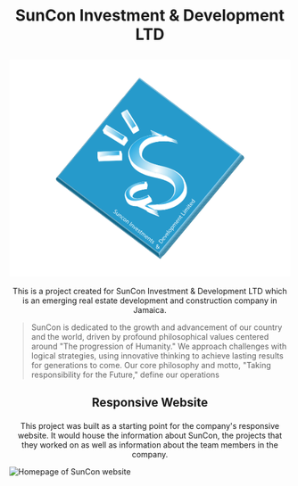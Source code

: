 # <p align="center">SunCon Investment & Development LTD</p>

<p align="center"><img src="./Resources/Images/Logo.1.png" alt="SunCon Company Logo"></p>

<p align="center">This is a project created for SunCon Investment & Development LTD which is an emerging real estate development and
construction company in Jamaica.</p>

> SunCon is dedicated to the growth and advancement of our country and the world,
driven by profound philosophical values centered around "The progression of
Humanity." We approach challenges with logical strategies, using innovative thinking
to achieve lasting results for generations to come. Our core philosophy and motto,
"Taking responsibility for the Future," define our operations

## <p align="center">Responsive Website</p>

<p align="center">This project was built as a starting point for the company's responsive website. It would house the information about SunCon, the projects that they worked on as well as information about the team members in the company.</p>

![Homepage of SunCon website](https://github.com/Courressa/SunCon/assets/169003750/0c717079-e0b6-46aa-a14a-1de2fc1545aa)

